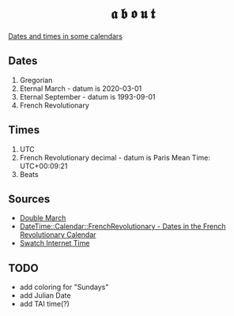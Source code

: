 <h1 style="text-align:center">𝖆 𝖇 𝖔 𝖚 𝖙</h1>

[Dates and times in some calendars](http://gerikson.com/cgi-bin/eternal.cgi)

## Dates

1. Gregorian
2. Eternal March - datum is 2020-03-01
3. Eternal September - datum is 1993-09-01
4. French Revolutionary

## Times

1. UTC
2. French Revolutionary decimal - datum is Paris Mean Time: UTC+00:09:21
3. Beats

## Sources

* [Double March](https://www.jwz.org/blog/2021/03/double-march/)
* [DateTime::Calendar::FrenchRevolutionary - Dates in the French Revolutionary Calendar](https://metacpan.org/pod/DateTime::Calendar::FrenchRevolutionary)
* [Swatch Internet Time](https://en.wikipedia.org/wiki/Swatch_Internet_Time)

## TODO

* add coloring for "Sundays"
* add Julian Date
* add TAI time(?)

